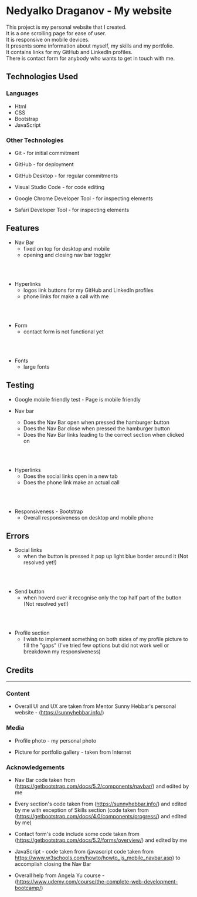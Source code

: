 # Nedyalko Draganov - My website

This project is my personal website that I created.<br/>
It is a one scrolling page for ease of user.<br/>
It is responsive on mobile devices.<br/>
It presents some information about myself, my skills and my portfolio.<br/>
It contains links for my GitHub and LinkedIn profiles.<br/>
There is contact form for anybody who wants to get in touch with me.<br/>

## Technologies Used

### Languages

* Html
* CSS
* Bootstrap
* JavaScript

### Other Technologies

* Git - for initial commitment

* GitHub - for deployment

* GitHub Desktop - for regular commitments

* Visual Studio Code - for code editing

* Google Chrome Developer Tool - for inspecting elements

* Safari Developer Tool - for inspecting elements


## Features

* Nav Bar
  - fixed on top for desktop and mobile
  - opening and closing nav bar toggler
<br/>
<br/>

* Hyperlinks
  - logos link buttons for my GitHub and LinkedIn profiles
  - phone links for make a call with me
<br/>
<br/>

* Form
  - contact form is not functional yet
<br/>
<br/>

* Fonts
  - large fonts

## Testing

* Google mobile friendly test - Page is mobile friendly

* Nav bar
  - Does the Nav Bar open when pressed the hamburger button
  - Does the Nav Bar close when pressed the hamburger button
  - Does the Nav Bar links leading to the correct section when clicked on 
<br/>
<br/>

* Hyperlinks
  - Does the social links open in a new tab
  - Does the phone link make an actual call
<br/>
<br/>

* Responsiveness - Bootstrap
  - Overall responsiveness on desktop and mobile phone

## Errors

* Social links
  - when the button is pressed it pop up light blue border around it (Not resolved yet!)
<br/>
<br/>

* Send button
  - when hoverd over it recognise only the top half part of the button (Not resolved yet!)
<br/>
<br/>

* Profile section
  - I wish to implement something on both sides of my profile picture to fill the "gaps"
    (I've tried few options but did not work well or breakdown my responsiveness)  

## Credits

---

### Content

* Overall UI and UX are taken from Mentor Sunny Hebbar's personal website - (https://sunnyhebbar.info/)

### Media

* Profile photo - my personal photo

* Picture for portfolio gallery - taken from Internet

### Acknowledgements

* Nav Bar code taken from (https://getbootstrap.com/docs/5.2/components/navbar/) and edited by me

* Every section's code taken from (https://sunnyhebbar.info/) and edited by me with exception of Skills section (code taken from (https://getbootstrap.com/docs/4.0/components/progress/) and edited by me)

* Contact form's code include some code taken from (https://getbootstrap.com/docs/5.2/forms/overview/) and edited by me

* JavaScript - code taken from (javascript code taken from https://www.w3schools.com/howto/howto_js_mobile_navbar.asp) to accomplish closing the Nav Bar

* Overall help from Angela Yu course - (https://www.udemy.com/course/the-complete-web-development-bootcamp/)
